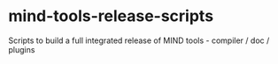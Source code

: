# mind-tools-release-scripts
Scripts to build a full integrated release of MIND tools - compiler / doc / plugins
